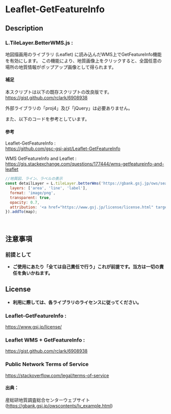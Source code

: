 # Leaflet-GetFeatureInfo

## Description

### L.TileLayer.BetterWMS.js :
地図描画用のライブラリ (Leaflet) に読み込んだWMS上でGetFeatureInfo機能を有効にします。
この機能により、地質画像上をクリックすると、全国任意の場所の地質情報がポップアップ画像として得られます。 

#### 補足
本スクリプトは以下の既存スクリプトの改良版です。<br>
https://gist.github.com/rclark/6908938

外部ライブラリの「proj4」及び「jQuery」は必要ありません。

また、以下のコードを参考としています。

#### 参考
Leaflet-GetFeatureInfo :<br>
https://github.com/gsc-gsj-aist/Leaflet-GetFeatureInfo
 
WMS GetFeatureInfo and Leaflet :<br>
https://gis.stackexchange.com/questions/177444/wms-getfeatureinfo-and-leaflet
<br>

```Javascript
//地質図、ライン、ラベルの表示
const detailLayer = L.tileLayer.betterWms('https://gbank.gsj.jp/ows/seamlessgeology200k_d', {
  layers: ['area', 'line', 'label'],
  format: 'image/png',
  transparent: true,
  opacity: 0.7,
  attribution: '<a href="https://www.gsj.jp/license/license.html" target="_blank">産総研地質調査総合センター</a>'
}).addTo(map);
```
<br>

## 注意事項

### 前提として

- **ご使用にあたり「全ては自己責任で行う」これが前提です。当方は一切の責任を負いかねます。**

## License

- **利用に際しては、各ライブラリのライセンスに従ってください。**

### Leaflet-GetFeatureInfo :
https://www.gsj.jp/license/

### Leaflet WMS + GetFeatureInfo :
https://gist.github.com/rclark/6908938

### Public Network Terms of Service
https://stackoverflow.com/legal/terms-of-service

#### 出典：
産総研地質調査総合センターウェブサイト<br>
(https://gbank.gsj.jp/owscontents/lv_example.html)

